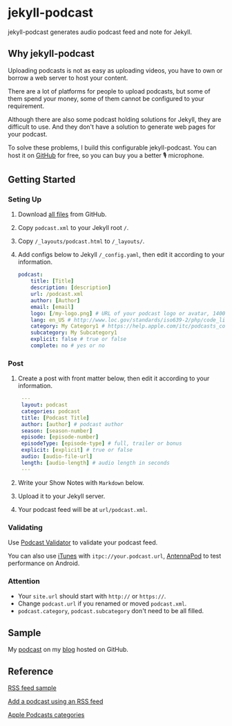 # jekyll-podcast

jekyll-podcast generates audio podcast feed and note for Jekyll.

## Why jekyll-podcast

Uploading podcasts is not as easy as uploading videos, you have to own or borrow a web server to host your content.

There are a lot of platforms for people to upload podcasts, but some of them spend your money, some of them cannot be configured to your requirement.

Although there are also some podcast holding solutions for Jekyll, they are difficult to use. And they don't have a solution to generate web pages for your podcast.

To solve these problems, I build this configurable jekyll-podcast. You can host it on [GitHub](http://github.com) for free, so you can buy you a better 🎙 microphone.

## Getting Started

### Seting Up

1. Download [all files](https://github.com/sayomelu/jekyll-podcast/archive/master.zip) from GitHub.
2. Copy `podcast.xml` to your Jekyll root `/`.
3. Copy `/_layouts/podcast.html` to `/_layouts/`.
4. Add configs below to Jekyll `/_config.yaml`, then edit it according to your information.

    ``` yaml
    podcast:
        title: [Title]
        description: [description]
        url: /podcast.xml
        author: [Author]
        email: [email]
        logo: [/my-logo.png] # URL of your podcast logo or avatar, 1400 – 3000 pixels better
        lang: en_US # http://www.loc.gov/standards/iso639-2/php/code_list.php
        category: My Category1 # https://help.apple.com/itc/podcasts_connect/#/itc9267a2f12
        subcategory: My Subcategory1
        explicit: false # true or false
        complete: no # yes or no
    ```

### Post

1. Create a post with front matter below, then edit it according to your information.

   ``` yaml
    ---
    layout: podcast
    categories: podcast
    title: [Podcast Title]
    author: [author] # podcast author
    season: [season-number]
    episode: [episode-number]
    episodeType: [episode-type] # full, trailer or bonus
    explicit: [explicit] # true or false
    audio: [audio-file-url]
    length: [audio-length] # audio length in seconds
    ---
   ```

2. Write your Show Notes with `Markdown` below.
3. Upload it to your Jekyll server.
4. Your podcast feed will be at `url/podcast.xml`.

### Validating

Use [Podcast Validator](https://podba.se/validate) to validate your podcast feed.

You can also use [iTunes](https://www.apple.com/itunes/) with `itpc://your.podcast.url`, [AntennaPod](http://antennapod.org) to test performance on Android.

### Attention

- Your `site.url` should start with `http://` or `https://`.
- Change `podcast.url` if you renamed or moved `podcast.xml`.
- `podcast.category`, `podcast.subcategory` don't need to be all filled.

## Sample

My [podcast](https://sayomelu.github.io/podcast.xml) on my [blog](http://sayomelu.github.io) hosted on GitHub.

## Reference

[RSS feed sample](https://help.apple.com/itc/podcasts_connect/#/itcbaf351599)

[Add a podcast using an RSS feed](https://support.google.com/googleplay/podcasts/answer/6260341)

[Apple Podcasts categories](https://help.apple.com/itc/podcasts_connect/#/itc9267a2f12)